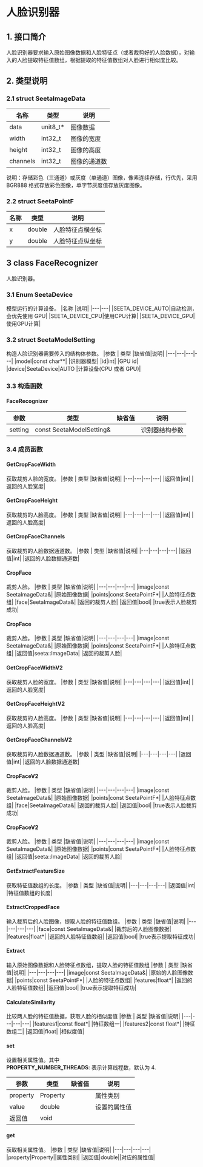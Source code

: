 # 人脸识别器

## **1. 接口简介** <br>

人脸识别器要求输入原始图像数据和人脸特征点（或者裁剪好的人脸数据），对输入的人脸提取特征值数组，根据提取的特征值数组对人脸进行相似度比较。<br>

## **2. 类型说明**<br>

### **2.1 struct SeetaImageData**<br>

|名称 | 类型 | 说明|
|---|---|---|
|data|unit8_t* |图像数据|
|width | int32_t | 图像的宽度|
|height | int32_t | 图像的高度|
|channels | int32_t | 图像的通道数|
说明：存储彩色（三通道）或灰度（单通道）图像，像素连续存储，行优先，采用 BGR888 格式存放彩色图像，单字节灰度值存放灰度图像。

### **2.2 struct SeetaPointF**<br>

|名称 | 类型 | 说明|
|---|---|---|
|x|double|人脸特征点横坐标|
|y|double|人脸特征点纵坐标|

## 3 class FaceRecognizer
人脸识别器。

### 3.1 Enum SeetaDevice

模型运行的计算设备。
|名称 |说明|
|---|---|
|SEETA_DEVICE_AUTO|自动检测，会优先使用 GPU|
|SEETA_DEVICE_CPU|使用CPU计算|
|SEETA_DEVICE_GPU|使用GPU计算|

### 3.2 struct SeetaModelSetting

构造人脸识别器需要传入的结构体参数。
|参数 | 类型 |缺省值|说明|
|---|---|---|---|
|model|const char**| |识别器模型|
|id|int| |GPU id|
|device|SeetaDevice|AUTO |计算设备(CPU 或者 GPU)|

### 3.3 构造函数
#### FaceRecognizer

|参数 | 类型 |缺省值|说明|
|---|---|---|---|
|setting|const SeetaModelSetting&| |识别器结构参数|

### 3.4 成员函数

#### GetCropFaceWidth
获取裁剪人脸的宽度。
|参数 | 类型 |缺省值|说明|
|---|---|---|---|
|返回值|int| |返回的人脸宽度|

#### GetCropFaceHeight
获取裁剪的人脸高度。
|参数 | 类型 |缺省值|说明|
|---|---|---|---|
|返回值|int| |返回的人脸高度|

#### GetCropFaceChannels
获取裁剪的人脸数据通道数。
|参数 | 类型 |缺省值|说明|
|---|---|---|---|
|返回值|int| |返回的人脸数据通道数|

#### CropFace
裁剪人脸。
|参数 | 类型 |缺省值|说明|
|---|---|---|---|
|image|const SeetaImageData&| |原始图像数据|
|points|const SeetaPointF*| |人脸特征点数组|
|face|SeetaImageData&| |返回的裁剪人脸|
|返回值|bool| |true表示人脸裁剪成功|

#### CropFace
裁剪人脸。
|参数 | 类型 |缺省值|说明|
|---|---|---|---|
|image|const SeetaImageData&| |原始图像数据|
|points|const SeetaPointF*| |人脸特征点数组|
|返回值|seeta::ImageData| |返回的裁剪人脸|

#### GetCropFaceWidthV2
获取裁剪人脸的宽度。
|参数 | 类型 |缺省值|说明|
|---|---|---|---|
|返回值|int| |返回的人脸宽度|

#### GetCropFaceHeightV2
获取裁剪的人脸高度。
|参数 | 类型 |缺省值|说明|
|---|---|---|---|
|返回值|int| |返回的人脸高度|

#### GetCropFaceChannelsV2
获取裁剪的人脸数据通道数。
|参数 | 类型 |缺省值|说明|
|---|---|---|---|
|返回值|int| |返回的人脸数据通道数|

#### CropFaceV2
裁剪人脸。
|参数 | 类型 |缺省值|说明|
|---|---|---|---|
|image|const SeetaImageData&| |原始图像数据|
|points|const SeetaPointF*| |人脸特征点数组|
|face|SeetaImageData&| |返回的裁剪人脸|
|返回值|bool| |true表示人脸裁剪成功|

#### CropFaceV2
裁剪人脸。
|参数 | 类型 |缺省值|说明|
|---|---|---|---|
|image|const SeetaImageData&| |原始图像数据|
|points|const SeetaPointF*| |人脸特征点数组|
|返回值|seeta::ImageData| |返回的裁剪人脸|

#### GetExtractFeatureSize
获取特征值数组的长度。
|参数 | 类型 |缺省值|说明|
|---|---|---|---|
|返回值|int| |特征值数组的长度|

#### ExtractCroppedFace
输入裁剪后的人脸图像，提取人脸的特征值数组。
|参数 | 类型 |缺省值|说明|
|---|---|---|---|
|face|const SeetaImageData&| |裁剪后的人脸图像数据|
|features|float*| |返回的人脸特征值数组|
|返回值|bool| |true表示提取特征成功|

#### Extract
输入原始图像数据和人脸特征点数组，提取人脸的特征值数组
|参数 | 类型 |缺省值|说明|
|---|---|---|---|
|image|const SeetaImageData&| |原始的人脸图像数据|
|points|const SeetaPointF*| |人脸的特征点数组|
|features|float*| |返回的人脸特征值数组|
|返回值|bool| |true表示提取特征成功|

#### CalculateSimilarity
比较两人脸的特征值数据，获取人脸的相似度值
|参数 | 类型 |缺省值|说明|
|---|---|---|---|
|features1|const float*| |特征数组一|
|features2|const float*| |特征数组二|
|返回值|float| |相似度值|

#### set
设置相关属性值。其中<br>
**PROPERTY_NUMBER_THREADS**: 
表示计算线程数，默认为 4.

|参数 | 类型 |缺省值|说明|
|---|---|---|---|
|property|Property||属性类别|
|value|double||设置的属性值|
|返回值|void| | | |

#### get
获取相关属性值。
|参数 | 类型 |缺省值|说明|
|---|---|---|---|
|property|Property||属性类别|
|返回值|double||对应的属性值|